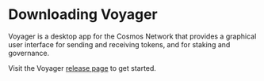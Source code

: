 # Downloading Voyager

Voyager is a desktop app for the Cosmos Network that provides a graphical user interface for sending and receiving tokens, and for staking and governance.

Visit the Voyager [release page](https://github.com/cosmos/voyager/releases) to get started.
